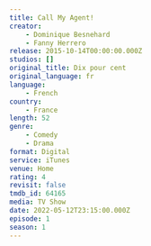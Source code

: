 ```yaml
---
title: Call My Agent!
creator:
    - Dominique Besnehard
    - Fanny Herrero
release: 2015-10-14T00:00:00.000Z
studios: []
original_title: Dix pour cent
original_language: fr
language:
    - French
country:
    - France
length: 52
genre:
    - Comedy
    - Drama
format: Digital
service: iTunes
venue: Home
rating: 4
revisit: false
tmdb_id: 64165
media: TV Show
date: 2022-05-12T23:15:00.000Z
episode: 1
season: 1
---
```

